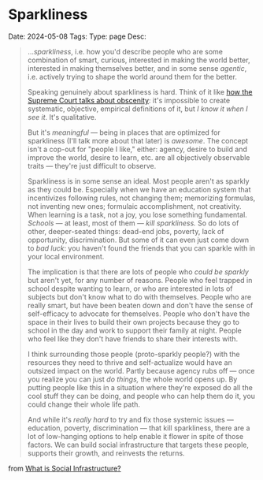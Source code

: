 # Sparkliness
Date: 2024-05-08
Tags:
Type: page
Desc:  

> ...*sparkliness*, i.e. how you'd describe people who are some combination of smart, curious, interested in making the world better, interested in making themselves better, and in some sense *agentic*, i.e. actively trying to shape the world around them for the better.
> 
> Speaking genuinely about sparkliness is hard. Think of it like [how the Supreme Court talks about obscenity](https://en.wikipedia.org/wiki/I_know_it_when_I_see_it): it's impossible to create systematic, objective, empirical definitions of it, but *I know it when I see it*. It's qualitative. 
> 
> But it's *meaningful* — being in places that are optimized for sparkliness (I'll talk more about that later) is *awesome*. The concept isn't a cop-out for "people I like," either: agency, desire to build and improve the world, desire to learn, etc. are all objectively observable traits — they're just difficult to observe.
> 
> Sparkliness is in some sense an ideal. Most people aren't as sparkly as they could be. Especially when we have an education system that incentivizes following rules, not changing them; memorizing formulas, not inventing new ones; formulaic accomplishment, not creativity. When learning is a task, not a joy, you lose something fundamental. *Schools* — at least, most of them — *kill sparkliness.* So do lots of other, deeper-seated things: dead-end jobs, poverty, lack of opportunity, discrimination. But some of it can even just come down to *bad luck*: you haven't found the friends that you can sparkle with in your local environment.
> 
> The implication is that there are lots of people who *could be sparkly* but aren't yet, for any number of reasons. People who feel trapped in school despite wanting to learn, or who are interested in lots of subjects but don't know what to do with themselves. People who are really smart, but have been beaten down and don't have the sense of self-efficacy to advocate for themselves. People who don't have the space in their lives to build their own projects because they go to school in the day and work to support their family at night. People who feel like they don't have friends to share their interests with.
> 
> I think surrounding those people (proto-sparkly people?) with the resources they need to thrive and self-actualize would have an outsized impact on the world. Partly because agency rubs off — once you realize you can just *do things,* the whole world opens up. By putting people like this in a situation where they're exposed do all the cool stuff they can be doing, and people who can help them do it, you could change their whole life path.
> 
> And while it's *really hard* to try and fix those systemic issues — education, poverty, discrimination — that kill sparkliness, there are a lot of low-hanging options to help enable it flower in spite of those factors. We can build social infrastructure that targets these people, supports their growth, and reinvests the returns.

from [What is Social Infrastructure?](/social-infrastructure)
